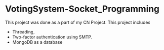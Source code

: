 # VotingSystem-Socket_Programming

This project was done as a part of my CN Project. 
This project includes 
- Threading,
- Two-factor authentication using SMTP.
- MongoDB as a database
